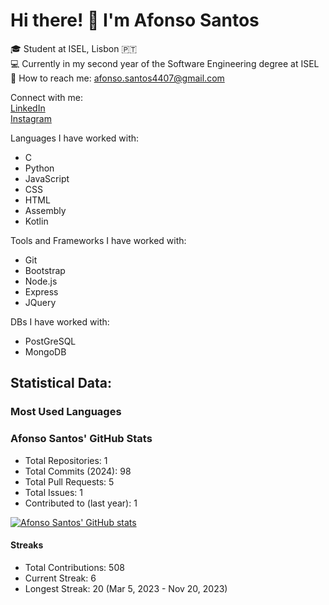 # Hi there! 👋 I'm Afonso Santos

🎓 Student at ISEL, Lisbon 🇵🇹  
💻 Currently in my second year of the Software Engineering degree at ISEL  
📧 How to reach me: afonso.santos4407@gmail.com  

Connect with me:  
[LinkedIn](#https://www.linkedin.com/in/afonso-santos-174a26271/)  
[Instagram](#)  

Languages I have worked with:  
- C  
- Python 
- JavaScript  
- CSS  
- HTML
- Assembly
- Kotlin 

Tools and Frameworks I have worked with:  
- Git  
- Bootstrap
- Node.js
- Express
- JQuery

DBs I have worked with:  
- PostGreSQL 
- MongoDB  

## Statistical Data:

### Most Used Languages   

### Afonso Santos' GitHub Stats  
- Total Repositories: 1  
- Total Commits (2024): 98  
- Total Pull Requests: 5  
- Total Issues: 1  
- Contributed to (last year): 1  

[![Afonso Santos' GitHub stats](https://github-readme-stats.vercel.app/api?username=AfonsoSantos44&show_icons=true&theme=dark)](https://github.com/AfonsoSantos44/github-readme-stats)

#### Streaks  
- Total Contributions: 508  
- Current Streak: 6  
- Longest Streak: 20 (Mar 5, 2023 - Nov 20, 2023)
